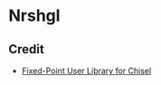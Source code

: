 Nrshgl
=======================

## Credit
* [Fixed-Point User Library for Chisel](https://github.com/ucb-bar/fixedpoint/tree/chisel5.1.0)
